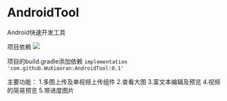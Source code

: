 # AndroidTool
Android快速开发工具

项目依赖
[![](https://jitpack.io/v/WuXiaoran/AndroidTool.svg)](https://jitpack.io/#WuXiaoran/AndroidTool)

项目的build.gradle添加依赖  `implementation 'com.github.WuXiaoran:AndroidTool:0.1'`

主要功能：
1.多图上传及单视频上传组件
2.查看大图
3.富文本编辑及预览
4.视频的简易预览
5.带进度图片
